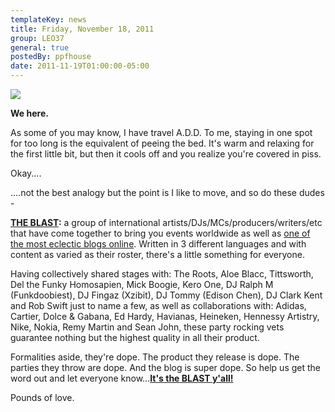 ```yaml
---
templateKey: news
title: Friday, November 18, 2011
group: LEO37
general: true
postedBy: ppfhouse
date: 2011-11-19T01:00:00-05:00
---
```

 ![](http://cdn.ppfhouse.com/myspaceimages/getemhighb.jpg)

**We here.**

As some of you may know, I have travel A.D.D. To me, staying in one spot for too long is the equivalent of peeing the bed. It's warm and relaxing for the first little bit, but then it cools off and you realize you're covered in piss.

Okay....

....not the best analogy but the point is I like to move, and so do these dudes -

**[THE BLAST](http://theblast-blog.com):** a group of international artists/DJs/MCs/producers/writers/etc that have come together to bring you events worldwide as well as [one of the most eclectic blogs online](http://theblast-blog.com). Written in 3 different languages and with content as varied as their roster, there's a little something for everyone.

Having collectively shared stages with: The Roots, Aloe Blacc, Tittsworth, Del the Funky Homosapien, Mick Boogie, Kero One, DJ Ralph M (Funkdoobiest), DJ Fingaz (Xzibit), DJ Tommy (Edison Chen), DJ Clark Kent and Rob Swift just to name a few, as well as collaborations with: Adidas, Cartier, Dolce &amp; Gabana, Ed Hardy, Havianas, Heineken, Hennessy Artistry, Nike, Nokia, Remy Martin and Sean John, these party rocking vets guarantee nothing but the highest quality in all their product.

Formalities aside, they're dope. The product they release is dope. The parties they throw are dope. And the blog is super dope. So help us get the word out and let everyone know...[**It's the BLAST y'all!**](http://theblast-blog.com)

Pounds of love.